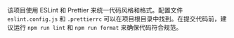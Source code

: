 该项目使用 ESLint 和 Prettier 来统一代码风格和格式。配置文件 `eslint.config.js` 和 `.prettierrc` 可以在项目根目录中找到。在提交代码前，建议运行 `npm run lint` 和 `npm run format` 来确保代码符合规范。